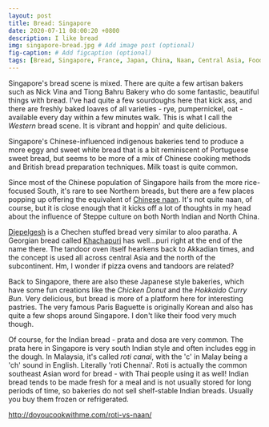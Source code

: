 ```yaml
---
layout: post
title: Bread: Singapore
date: 2020-07-11 08:00:20 +0800
description: I like bread
img: singapore-bread.jpg # Add image post (optional)
fig-caption: # Add figcaption (optional)
tags: [Bread, Singapore, France, Japan, China, Naan, Central Asia, Food]
---
```


Singapore's bread scene is mixed. There are quite a few artisan bakers such as Nick Vina and Tiong Bahru Bakery who do some fantastic, beautiful things with bread. I've had quite a few sourdoughs here that kick ass, and there are freshly baked loaves of all varieties - rye, pumpernickel, oat - available every day within a few minutes walk. This is what I call the _Western_ bread scene. It is vibrant and hoppin' and quite delicious.

Singapore's Chinese-influenced indigenous bakeries tend to produce a more eggy and sweet white bread that is a bit reminiscent of Portuguese sweet bread, but seems to be more of a mix of Chinese cooking methods and British bread preparation techniques. Milk toast is quite common.

Since most of the Chinese population of Singapore hails from the more rice-focused South, it's rare to see Northern breads, but there are a few places popping up offering the equivalent of [Chinese naan](https://twitter.com/BrownFrivolity/status/1262848777250979840). It's not quite naan, of course, but it is close enough that it kicks off a lot of thoughts in my head about the influence of Steppe culture on both North Indian and North China.

[Djepelgesh](http://www.shalts.com/hcd.html) is a Chechen stuffed bread very similar to aloo paratha. A Georgian bread called [Khachapuri](https://en.wikipedia.org/wiki/Khachapuri) has well...puri right at the end of the name there. The tandoor oven itself hearkens back to Akkadian times, and the concept is used all across central Asia and the north of the subcontinent. Hm, I wonder if pizza ovens and tandoors are related?

Back to Singapore, there are also these Japanese style bakeries, which have some fun creations like the _Chicken Donut_ and the _Hokkaido Curry Bun_. Very delicious, but bread is more of a platform here for interesting pastries. The very famous Paris Baguette is originally Korean and also has quite a few shops around Singapore. I don't like their food very much though.

Of course, for the Indian bread - prata and dosa are very common. The prata here in Singapore is very south Indian style and often includes egg in the dough. In Malaysia, it's called _roti canai_, with the 'c' in Malay being a 'ch' sound in English. Literally 'roti Chennai'. Roti is actually the common southeast Asian word for bread - with Thai people using it as well! Indian bread tends to be made fresh for a meal and is not usually stored for long periods of time, so bakeries do not sell shelf-stable Indian breads. Usually you buy them frozen or refrigerated.

http://doyoucookwithme.com/roti-vs-naan/

